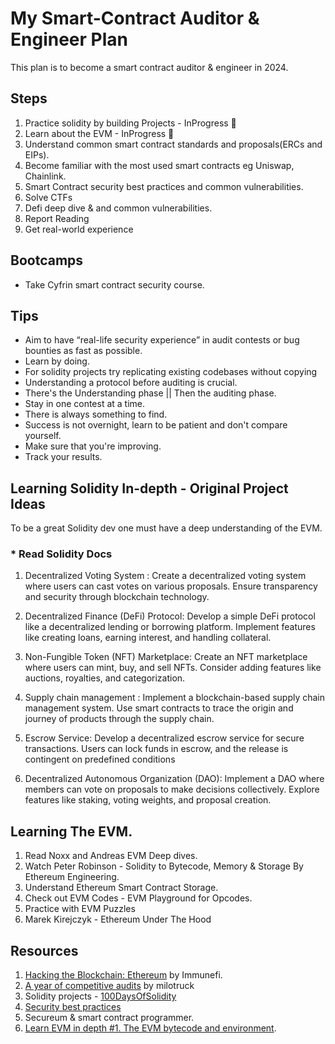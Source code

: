 # My Smart-Contract Auditor & Engineer Plan
This plan is to become a smart contract auditor & engineer in 2024.

## Steps
1. Practice solidity by building Projects - InProgress 🎯
2. Learn about the EVM - InProgress 🎯
3. Understand common smart contract standards and proposals(ERCs and EIPs).
4. Become familiar with the most used smart contracts eg Uniswap, Chainlink.
5. Smart Contract security best practices and common vulnerabilities.
6. Solve CTFs
7. Defi deep dive & and common vulnerabilities.
8. Report Reading
9. Get real-world experience

## Bootcamps
* Take Cyfrin smart contract security course.
   

## Tips
* Aim to have “real-life security experience” in audit contests or bug bounties as fast as possible.
* Learn by doing.
* For solidity projects try replicating existing codebases without copying
* Understanding a protocol before auditing is crucial.
* There's the Understanding phase || Then the auditing phase.
* Stay in one contest at a time.
* There is always something to find.
* Success is not overnight, learn to be patient and don't compare yourself.
* Make sure that you're improving.
* Track your results.

## Learning Solidity In-depth - Original Project Ideas
To be a great Solidity dev one must have a deep understanding of the EVM.

### * Read Solidity Docs

1. Decentralized Voting System :
Create a decentralized voting system where users can cast votes on various proposals. Ensure transparency and security through blockchain technology.

2. Decentralized Finance (DeFi) Protocol:
Develop a simple DeFi protocol like a decentralized lending or borrowing platform. Implement features like creating loans, earning interest, and handling collateral.

3. Non-Fungible Token (NFT) Marketplace:
Create an NFT marketplace where users can mint, buy, and sell NFTs. Consider adding features like auctions, royalties, and categorization.

4. Supply chain management :
Implement a blockchain-based supply chain management system. Use smart contracts to trace the origin and journey of products through the supply chain.

5. Escrow Service:
Develop a decentralized escrow service for secure transactions. Users can lock funds in escrow, and the release is contingent on predefined conditions

6. Decentralized Autonomous Organization (DAO):
Implement a DAO where members can vote on proposals to make decisions collectively. Explore features like staking, voting weights, and proposal creation.

## Learning The EVM.
1. Read Noxx and Andreas EVM Deep dives.
2. Watch Peter Robinson - Solidity to Bytecode, Memory & Storage By Ethereum Engineering.
3. Understand Ethereum Smart Contract Storage.
4. Check out EVM Codes - EVM Playground for Opcodes.
5. Practice with EVM Puzzles
6. Marek Kirejczyk - Ethereum Under The Hood


## Resources
1. [Hacking the Blockchain: Ethereum](https://medium.com/immunefi/hacking-the-blockchain-an-ultimate-guide-4f34b33c6e8b) by Immunefi.
2. [A year of competitive audits](https://milotruck.github.io//blog/A-year-of-Competitive-Audits/#2022-the-beginning) by milotruck
3. Solidity projects - [100DaysOfSolidity](https://medium.com/@solidity101/100daysofsolidity-building-an-ethereum-wallet-the-secure-path-to-ether-storage-9af36e071032)
4. [Security best practices](https://consensys.github.io/smart-contract-best-practices/?source=post_page-----4f34b33c6e8b--------------------------------)
5. Secureum & smart contract programmer.
6. [Learn EVM in depth #1. The EVM bytecode and environment](https://medium.com/coinmonks/learn-evm-in-depth-1-the-evm-bytecode-and-environment-b751c431f020).
